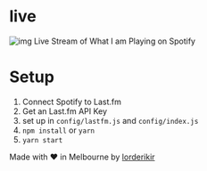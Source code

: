 # live
![img](https://drops.lorderikir.me/1i24IQ/cGUzJJE2oU+)
Live Stream of What I am Playing on Spotify

# Setup

1. Connect Spotify to Last.fm
2. Get an Last.fm API Key
3. set up in `config/lastfm.js` and `config/index.js`
4. `npm install` or `yarn`
5. `yarn start`

Made with :heart: in Melbourne by [lorderikir](https://github.com/lorderikir)
